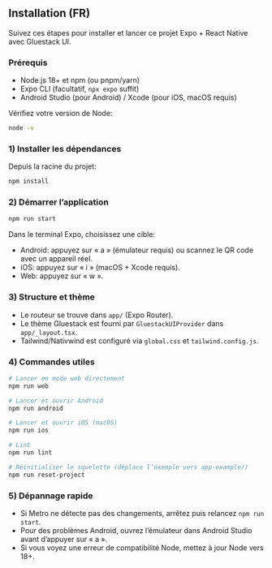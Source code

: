 ## Installation (FR)

Suivez ces étapes pour installer et lancer ce projet Expo + React Native avec Gluestack UI.

### Prérequis

- Node.js 18+ et npm (ou pnpm/yarn)
- Expo CLI (facultatif, `npx expo` suffit)
- Android Studio (pour Android) / Xcode (pour iOS, macOS requis)

Vérifiez votre version de Node:

```bash
node -v
```

### 1) Installer les dépendances

Depuis la racine du projet:

```bash
npm install
```

### 2) Démarrer l’application

```bash
npm run start
```

Dans le terminal Expo, choisissez une cible:

- Android: appuyez sur « a » (émulateur requis) ou scannez le QR code avec un appareil réel.
- iOS: appuyez sur « i » (macOS + Xcode requis).
- Web: appuyez sur « w ».

### 3) Structure et thème

- Le routeur se trouve dans `app/` (Expo Router).
- Le thème Gluestack est fourni par `GluestackUIProvider` dans `app/_layout.tsx`.
- Tailwind/Nativwind est configuré via `global.css` et `tailwind.config.js`.

### 4) Commandes utiles

```bash
# Lancer en mode web directement
npm run web

# Lancer et ouvrir Android
npm run android

# Lancer et ouvrir iOS (macOS)
npm run ios

# Lint
npm run lint

# Réinitialiser le squelette (déplace l’exemple vers app-example/)
npm run reset-project
```

### 5) Dépannage rapide

- Si Metro ne détecte pas des changements, arrêtez puis relancez `npm run start`.
- Pour des problèmes Android, ouvrez l’émulateur dans Android Studio avant d’appuyer sur « a ».
- Si vous voyez une erreur de compatibilité Node, mettez à jour Node vers 18+.
